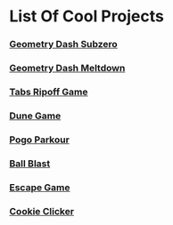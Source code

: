 # **List Of Cool Projects**                                                                                                                                                         


### [**Geometry Dash Subzero**](.U_-V-U-tb-Pem3-QxFNmuY-SLAH-7-y7K8-yu7wsAGk-Bq8-_Q-Ra-8-F-rMQLm-_-ps-VWtgKD-9-U-4-CpLZ-P-/Geometry-Subzero.html)                                                                                                             
### [**Geometry Dash Meltdown**](.U_-V-U-tb-Pem3-QxFNmuY-SLAH-7-y7K8-yu7wsAGk-Bq8-_Q-Ra-8-F-rMQLm-_-ps-VWtgKD-9-U-4-CpLZ-P-/Geometry-Meltdown.html)                                                                                                                       
### [**Tabs Ripoff Game**](/.U_-V-U-tb-Pem3-QxFNmuY-SLAH-7-y7K8-yu7wsAGk-Bq8-_Q-Ra-8-F-rMQLm-_-ps-VWtgKD-9-U-4-CpLZ-P-/Tabs-Ripoff.html)                                                   
### [**Dune Game**](/.U_-V-U-tb-Pem3-QxFNmuY-SLAH-7-y7K8-yu7wsAGk-Bq8-_Q-Ra-8-F-rMQLm-_-ps-VWtgKD-9-U-4-CpLZ-P-/Dune-Game.html)                                          
                                                          
### [**Pogo Parkour**](/.U_-V-U-tb-Pem3-QxFNmuY-SLAH-7-y7K8-yu7wsAGk-Bq8-_Q-Ra-8-F-rMQLm-_-ps-VWtgKD-9-U-4-CpLZ-P-/Pogo-Parkour.html)                                                        
### [**Ball Blast**](/.U_-V-U-tb-Pem3-QxFNmuY-SLAH-7-y7K8-yu7wsAGk-Bq8-_Q-Ra-8-F-rMQLm-_-ps-VWtgKD-9-U-4-CpLZ-P-/Ball-Blast.html)                                                                         
### [**Escape Game**](/.U_-V-U-tb-Pem3-QxFNmuY-SLAH-7-y7K8-yu7wsAGk-Bq8-_Q-Ra-8-F-rMQLm-_-ps-VWtgKD-9-U-4-CpLZ-P-/Escape-Game.html)                                                                                                                                                                                                     

### [**Cookie Clicker**](/cookieclicker)                                    
